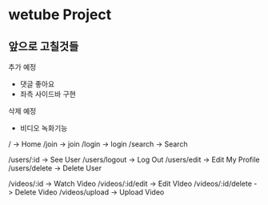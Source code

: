 # wetube Project

## 앞으로 고칠것들

추가 예정

-   댓글 좋아요
-   좌측 사이드바 구현

삭제 예정

-   비디오 녹화기능

/ -> Home
/join -> join
/login -> login
/search -> Search

/users/:id -> See User
/users/logout -> Log Out
/users/edit -> Edit My Profile
/users/delete -> Delete User

/videos/:id -> Watch Video
/videos/:id/edit -> Edit VIdeo
/videos/:id/delete -> Delete Video
/videos/upload -> Upload Video
